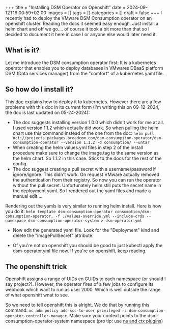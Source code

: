 +++
title = "Installing DSM Operator on Openshift"
date = 2024-09-12T16:00:59+02:00
images = []
tags = []
categories = []
draft = false
+++
I recently had to deploy the VMware DSM Consumption operator on an openshift cluster. Reading the docs it seemed easy enough. Just install a helm chart and off we go.... of course it took a bit more than that so I decided to document it here in case I or anyone else would later need it.

## What is it?
Let me introduce the DSM consumption operator first: It is a kubernetes operator that enables you to deploy databases in VMwares DBaaS platform DSM (Data services manager) from the "comfort" of a kubernetes yaml file.

## So how do I install it?
This [doc](https://docs.vmware.com/en/VMware-Data-Services-Manager/2.0/data-services-manager/GUID-cfg_dsm_consumption_operator.html) explains how to deploy it to kubernetes. However there are a few problems with this doc in its current form (I'm writing this on 09-12-2024, the doc is last updated on 05-24-2024):
- The doc suggests installing version 1.0.0 which didn't work for me at all. I used version 1.1.2 which actually did work. So when pulling the helm chart use this command instead of the one from the doc: ``helm pull oci://projects.packages.broadcom.com/dsm-consumption-operator/dsm-consumption-operator --version 1.1.2 -d consumption/ --untar``
- When creating the helm values.yml files in step 2 of the install procedure make sure to change the image.tag to the same version as the helm chart. So 1.1.2 in this case. Stick to the docs for the rest of the config.
- The doc suggest creating a pull secret with a username/password if ignore/ignore. This didn't work. On request VMware actually removed the authentication from their registry. So now you can run the operator without the pull secret. Unfortunately helm still puts the secret name in the deployment yaml. So I rendered out the yaml files and made a manual edit....

Rendering out the yamls is very similar to running helm install. Here is how you do it: ``helm template dsm-consumption-operator consumption/dsm-consumption-operator, -f ./values-override.yml --include-crds --namespace dsm-consumption-operator-system > dsm-operator.yml``

- Now edit the generated yaml file. Look for the "Deployment" kind and delete the "imagePullSecret" attribute.

- Of you're not on openshift you should be good to just kubectl apply the dsm-operator.yml file now. If you're on openshift, keep reading.

## The openshift trick
Openshift assigns a range of UIDs en GUIDs to each namespace (or should I say project?). However, the operator fires of a few jobs to configure its webhook which want to run as user 2000. Which is well outside the range of what openshift wnat to see. 

So we need to tell openshift this is alright. We do that by running this command: ``oc adm policy add-scc-to-user privileged -z dsm-consumption-operator-controller-manager``. Make sure your context points to the dsm-consumption-operator-system namespace (pro tip: use [ns and ctx plugins](https://github.com/ahmetb/kubectx))

